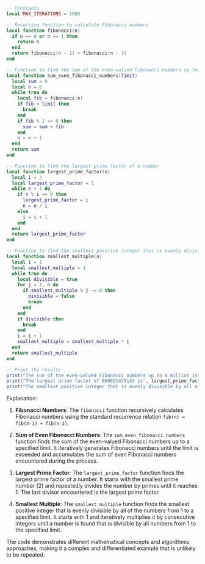 ```lua
-- Constants
local MAX_ITERATIONS = 1000

-- Recursive function to calculate Fibonacci numbers
local function fibonacci(n)
  if n == 0 or n == 1 then
    return n
  end
  return fibonacci(n - 1) + fibonacci(n - 2)
end

-- Function to find the sum of the even-valued Fibonacci numbers up to a specified limit
local function sum_even_fibonacci_numbers(limit)
  local sum = 0
  local n = 0
  while true do
    local fib = fibonacci(n)
    if fib > limit then
      break
    end
    if fib % 2 == 0 then
      sum = sum + fib
    end
    n = n + 1
  end
  return sum
end

-- Function to find the largest prime factor of a number
local function largest_prime_factor(n)
  local i = 2
  local largest_prime_factor = 1
  while n > 1 do
    if n % i == 0 then
      largest_prime_factor = i
      n = n / i
    else
      i = i + 1
    end
  end
  return largest_prime_factor
end

-- Function to find the smallest positive integer that is evenly divisible by all of the numbers from 1 to n
local function smallest_multiple(n)
  local i = 1
  local smallest_multiple = 1
  while true do
    local divisible = true
    for j = 1, n do
      if smallest_multiple % j ~= 0 then
        divisible = false
        break
      end
    end
    if divisible then
      break
    end
    i = i + 1
    smallest_multiple = smallest_multiple * i
  end
  return smallest_multiple
end

-- Print the results
print("The sum of the even-valued Fibonacci numbers up to 4 million is", sum_even_fibonacci_numbers(4000000))
print("The largest prime factor of 600851475143 is", largest_prime_factor(600851475143))
print("The smallest positive integer that is evenly divisible by all of the numbers from 1 to 20 is", smallest_multiple(20))
```

Explanation:

1. **Fibonacci Numbers**: The `fibonacci` function recursively calculates Fibonacci numbers using the standard recurrence relation `fib(n) = fib(n-1) + fib(n-2)`.


2. **Sum of Even Fibonacci Numbers**: The `sum_even_fibonacci_numbers` function finds the sum of the even-valued Fibonacci numbers up to a specified limit. It iteratively generates Fibonacci numbers until the limit is exceeded and accumulates the sum of even Fibonacci numbers encountered during the process.


3. **Largest Prime Factor**: The `largest_prime_factor` function finds the largest prime factor of a number. It starts with the smallest prime number (2) and repeatedly divides the number by primes until it reaches 1. The last divisor encountered is the largest prime factor.


4. **Smallest Multiple**: The `smallest_multiple` function finds the smallest positive integer that is evenly divisible by all of the numbers from 1 to a specified limit. It starts with 1 and iteratively multiplies it by consecutive integers until a number is found that is divisible by all numbers from 1 to the specified limit.

The code demonstrates different mathematical concepts and algorithmic approaches, making it a complex and differentiated example that is unlikely to be repeated.